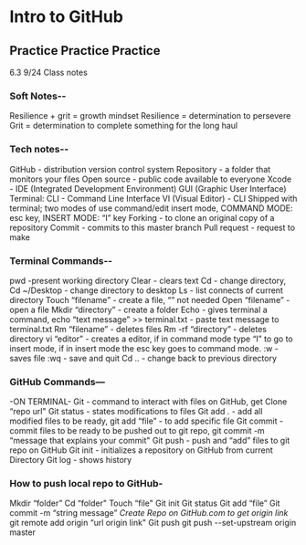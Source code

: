# Intro to GitHub 
## Practice Practice Practice
6.3 9/24     Class notes

### Soft Notes--
Resilience + grit = growth mindset
Resilience = determination to persevere
Grit = determination to complete something for the long haul

### Tech notes--
GitHub - distribution version control system
Repository - a folder that monitors your files
Open source - public code available to everyone
Xcode - IDE (Integrated Development Environment)
GUI (Graphic User Interface)
Terminal: CLI - Command Line Interface
VI (Visual Editor) - CLI Shipped with terminal; two modes of use command/edit insert mode, COMMAND MODE: esc key, INSERT MODE: “I” key
Forking - to clone an original copy of a repository
Commit - commits to this master branch
Pull request - request to make 

### Terminal Commands--
pwd -present working directory
Clear - clears text
Cd - change directory, Cd ~/Desktop - change directory to desktop
Ls - list connects of current directory 
Touch “filename” - create a file, “” not needed
Open “filename” - open a file
Mkdir “directory” - create a folder
Echo - gives terminal a command, echo “text message” >> terminal.txt - paste text message to terminal.txt
Rm “filename” - deletes files
Rm -rf “directory” - deletes directory
vi “editor” - creates a editor, if in command mode type “I” to go to insert mode, if in insert mode the esc key goes to command mode. :w - saves file :wq - save and quit
Cd .. - change back to previous directory 

### GitHub Commands—
-ON TERMINAL-
Git - command to interact with files on GitHub, get Clone “repo url"
Git status - states modifications to files
Git add . - add all modified files to be ready, git add “file” - to add specific file
Git commit - commit files to be ready to be pushed out to git repo, git commit -m “message that explains your commit"
Git push - push and “add” files to git repo on GitHub
Git init - initializes a repository on GitHub from current Directory
Git log - shows history

### How to push local repo to GitHub-
Mkdir “folder”
Cd “folder"
Touch “file"
Git init
Git status
Git add  “file”
Git commit -m “string message”
*Create Repo on GitHub.com to get origin link*
git remote add origin “url origin link"
Git push
git push --set-upstream origin master
